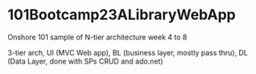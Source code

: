 # 101Bootcamp23ALibraryWebApp
Onshore 101 sample of N-tier architecture week 4 to 8 

3-tier arch, UI (MVC Web app), BL (business layer, mostly pass thru), DL (Data Layer, done with SPs CRUD and ado.net)
